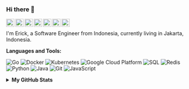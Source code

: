 ### Hi there 👋

<a href="https://www.linkedin.com/in/wijayaerick"><img align="left" alt="Erick's LinkedIn" width="22px" src="https://cdn.jsdelivr.net/npm/simple-icons@v3/icons/linkedin.svg" /></a>
<a href="http://stackoverflow.com/u/11520747"><img align="left" alt="Erick's StakOverflow" width="22px" src="https://cdn.jsdelivr.net/npm/simple-icons@v3/icons/stackoverflow.svg" /></a>
<a href="https://www.reddit.com/user/wijayaerick"><img align="left" alt="Erick's Reddit" width="22px" src="https://cdn.jsdelivr.net/npm/simple-icons@v3/icons/reddit.svg" /></a>
<a href="https://www.instagram.com/wijayaerick"><img align="left" alt="Erick's Instagram" width="22px" src="https://cdn.jsdelivr.net/npm/simple-icons@v3/icons/instagram.svg" /></a>
<a href="https://www.facebook.com/wijayaerick52"><img align="left" alt="Erick's Facebook" width="22px" src="https://cdn.jsdelivr.net/npm/simple-icons@v3/icons/facebook.svg" /></a>
<a href="https://twitter.com/wijayaerick52"><img align="left" alt="Erick's Twitter" width="22px" src="https://cdn.jsdelivr.net/npm/simple-icons@v3/icons/twitter.svg" /></a>
<a href="https://t.me/wijayaerick"><img align="left" alt="Erick's Telegram" width="22px" src="https://cdn.jsdelivr.net/npm/simple-icons@v3/icons/telegram.svg" /></a>

<br />

I'm Erick, a Software Engineer from Indonesia, currently living in Jakarta, Indonesia.

**Languages and Tools:**

<p>
  <img alt="Go" src="https://img.shields.io/badge/-Go-29beb0?style=flat-square&logo=go&logoColor=white" />
  <img alt="Docker" src="https://img.shields.io/badge/-Docker-46a2f1?style=flat-square&logo=docker&logoColor=white" />
  <img alt="Kubernetes" src="https://img.shields.io/badge/-Kubernetes-326ce5?style=flat-square&logo=kubernetes&logoColor=white" />
  <img alt="Google Cloud Platform" src="https://img.shields.io/badge/-Google_Cloud_Platform-1a73e8?style=flat-square&logo=google-cloud&logoColor=white" />
  <img alt="SQL" src="https://img.shields.io/badge/-SQL-336791?style=flat-square&logo=postgresql&logoColor=" />
  <img alt="Redis" src="https://img.shields.io/badge/-Redis-a41e11?style=flat-square&logo=redis&logoColor=white" />
  <img alt="Python" src="https://img.shields.io/badge/-Python-ffd43b?style=flat-square&logo=Python&logoColor=" />
  <img alt="Java" src="https://img.shields.io/badge/-Java-5382a1?style=flat-square&logo=Java&logoColor=white" />
  <img alt="Git" src="https://img.shields.io/badge/-Git-f05032?style=flat-square&logo=git&logoColor=white" />
  <img alt="JavaScript" src="https://img.shields.io/badge/-JS-323330?style=flat-square&logo=javascript&logoColor=" />
</p>

<details>
  <summary><b>My GitHub Stats</b></summary>
  <p align="center"><img src="https://github-readme-stats.vercel.app/api?username=wijayaerick&show_icons=true&theme=default" alt="wijayaerick" />
</details>

<!--
**wijayaerick/wijayaerick** is a ✨ _special_ ✨ repository because its `README.md` (this file) appears on your GitHub profile.

Here are some ideas to get you started:

- 🔭 I’m currently working on ...
- 🌱 I’m currently learning ...
- 👯 I’m looking to collaborate on ...
- 🤔 I’m looking for help with ...
- 💬 Ask me about ...
- 📫 How to reach me: ...
- 😄 Pronouns: ...
- ⚡ Fun fact: ...
-->
